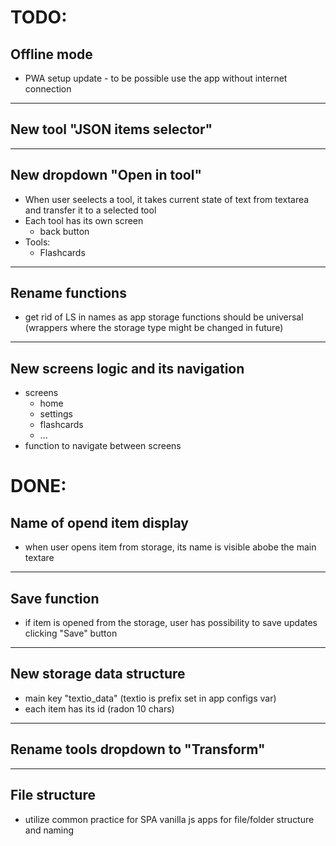# TODO:

## Offline mode
- PWA setup update - to be possible use the app without internet connection

-----

## New tool "JSON items selector"

-----

## New dropdown "Open in tool"
- When user seelects a tool, it takes current state of text from textarea and transfer it to a selected tool
- Each tool has its own screen
  - back button
- Tools:
  - Flashcards

-----

## Rename functions
- get rid of LS in names as app storage functions should be universal (wrappers where the storage type might be changed in future)

-----

## New screens logic and its navigation
- screens
  - home
  - settings
  - flashcards
  - ...
- function to navigate between screens


# DONE:

## Name of opend item display
- when user opens item from storage, its name is visible abobe the main textare

-----

## Save function
- if item is opened from the storage, user has possibility to save updates clicking "Save" button

-----

## New storage data structure
- main key "textio_data" (textio is prefix set in app configs var)
- each item has its id (radon 10 chars)

-----

## Rename tools dropdown to "Transform"

-----

## File structure
- utilize common practice for SPA vanilla js apps for file/folder structure and naming